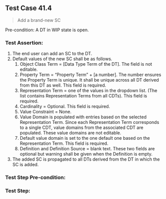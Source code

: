 ## Test Case 41.4

> Add a brand-new SC

Pre-condition: A DT in WIP state is open.



### Test Assertion:

1. The end user can add an SC to the DT.
2. Default values of the new SC shall be as follows.
	1. Object Class Term = [Data Type Term of the DT]. The field is not editable.
	2. Property Term = “Property Term” + [a number]. The number ensures the Property Term is unique. It shall be unique across all DT derived from this DT as well. This field is required.
	3. Representation Term = one of the values in the dropdown list. (The list contains Representation Terms from all CDTs). This field is required.
	4. Cardinality = Optional.  This field is required.
	5. Value Constraint = None.
	6. Value Domain is populated with entries based on the selected Representation Term. Since each Representation Term corresponds to a single CDT, value domains from the associated CDT are populated. These value domains are not editable.
	7. Default value domain is set to the one default one based on the Representation Term. This field is required.
	8. Definition and Definition Source = blank text. These two fields are optional but warning shall be given when the Definition is empty.
3. The added SC is propagated to all DTs derived from the DT in which the SC is added.

### Test Step Pre-condition:



### Test Step: